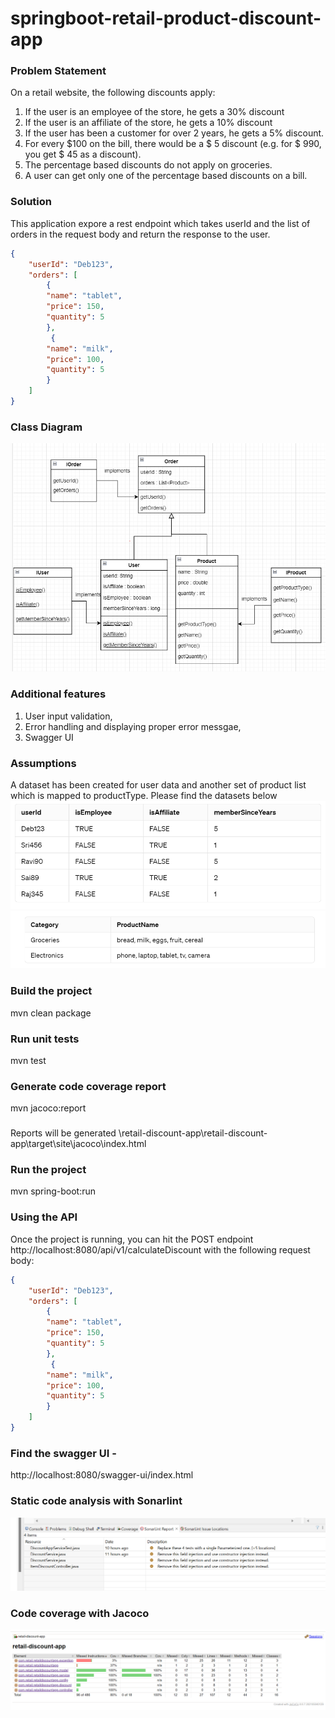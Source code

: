 # springboot-retail-product-discount-app 

### Problem Statement 
On a retail website, the following discounts apply:
1.	If the user is an employee of the store, he gets a 30% discount
2.	If the user is an affiliate of the store, he gets a 10% discount
3.	If the user has been a customer for over 2 years, he gets a 5% discount.
4.	For every $100 on the bill, there would be a $ 5 discount (e.g. for $ 990, you get $ 45 as a discount).
5.	The percentage based discounts do not apply on groceries.
6.	A user can get only one of the percentage based discounts on a bill.

### Solution
This application expore a rest endpoint which takes userId and the list of orders in the request body and return the response to the user.
```JSON
{
    "userId": "Deb123",
    "orders": [
        {
        "name": "tablet",
        "price": 150,
        "quantity": 5
        },
         {
        "name": "milk",
        "price": 100,
        "quantity": 5
        }
    ]
}
```
### Class Diagram

![Package Structure](docs/images/retail.png)



### Additional features 

1. User input validation,
2. Error handling and displaying proper error messgae,
3. Swagger UI

### Assumptions 

A dataset has been created for user data and another set of product list which is mapped to productType. Please find the datasets below
![Package Structure](docs/images/userData.png)
![Package Structure](docs/images/product.png)



### Build the project
mvn clean package

### Run unit tests
mvn test

### Generate code coverage report
mvn jacoco:report

### 
Reports will be generated \retail-discount-app\retail-discount-app\target\site\jacoco\index.html

### Run the project
mvn spring-boot:run

### Using the API
Once the project is running, you can hit the POST endpoint http://localhost:8080/api/v1/calculateDiscount with the following request body:
```JSON
{
    "userId": "Deb123",
    "orders": [
        {
        "name": "tablet",
        "price": 150,
        "quantity": 5
        },
         {
        "name": "milk",
        "price": 100,
        "quantity": 5
        }
    ]
}
```

### Find the swagger UI -
http://localhost:8080/swagger-ui/index.html

### Static code analysis with Sonarlint
![Package Structure](docs/images/sonarReport.png)

### Code coverage with Jacoco
![Package Structure](docs/images/jacocoReport.png)
